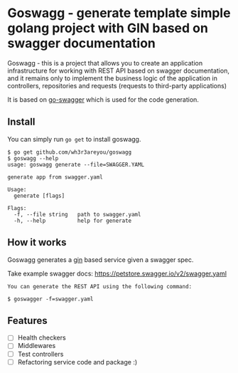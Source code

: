 # Goswagg - generate template simple golang project with GIN based on swagger documentation

Goswagg -  this is a project that allows you to create an application infrastructure for working with REST API 
based on swagger documentation, and it remains only to implement the business logic of the application
in controllers, repositories and requests (requests to third-party applications)

It is based on [go-swagger][go-swagger] which is used for the code generation.

## Install  

You can simply run `go get` to install goswagg.

```
$ go get github.com/wh3r3areyou/goswagg
$ goswagg --help
usage: goswagg generate --file=SWAGGER.YAML

generate app from swagger.yaml

Usage:
  generate [flags]

Flags:
  -f, --file string   path to swagger.yaml
  -h, --help          help for generate

```

## How it works

Goswagg generates a [gin][gin] based service given a swagger spec.

Take example swagger docs: https://petstore.swagger.io/v2/swagger.yaml
```
You can generate the REST API using the following command:

$ goswagger -f=swagger.yaml
```


## Features
* [ ] Health checkers
* [ ] Middlewares
* [ ] Test controllers
* [ ] Refactoring service code and package :)

[gin]: https://github.com/gin-gonic/gin
[go-swagger]: https://github.com/go-swagger/go-swagger